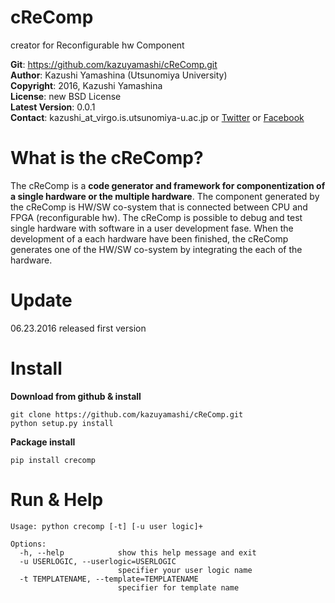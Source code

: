cReComp
===============================
creator for Reconfigurable hw Component  
  
**Git**:         https://github.com/kazuyamashi/cReComp.git  
**Author**:      Kazushi Yamashina (Utsunomiya University)  
**Copyright**:   2016, Kazushi Yamashina  
**License**:      new BSD License   
**Latest Version**: 0.0.1  
**Contact**: 	 kazushi_at_virgo.is.utsunomiya-u.ac.jp  or [Twitter](https://twitter.com/KazushihsuzaK) or [Facebook](https://www.facebook.com/kazushi.yamashina?fref=nf)


What is the cReComp?
===============================
The cReComp is a **code generator and framework for componentization of a single hardware or the multiple hardware**. The component generated by the cReComp is HW/SW co-system that is connected between CPU and FPGA (reconfigurable hw). The cReComp is possible to debug and test single hardware with software in a user development fase. When the development of a each hardware have been finished, the cReComp generates one of the HW/SW co-system by integrating the each of the hardware.

Update
=================================
06.23.2016 released first version  

Install
================================

**Download from github & install**

```
git clone https://github.com/kazuyamashi/cReComp.git
python setup.py install
```

**Package install**

```
pip install crecomp
```

Run & Help
===============================

```
Usage: python crecomp [-t] [-u user logic]+

Options:
  -h, --help            show this help message and exit
  -u USERLOGIC, --userlogic=USERLOGIC
                        specifier your user logic name
  -t TEMPLATENAME, --template=TEMPLATENAME
                        specifier for template name
```
